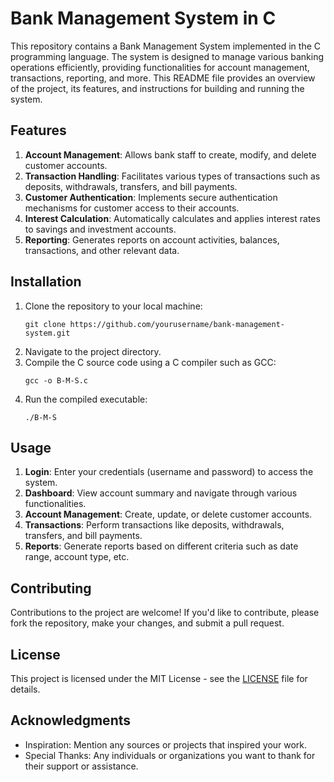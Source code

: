 # Bank Management System in C

This repository contains a Bank Management System implemented in the C programming language. The system is designed to manage various banking operations efficiently, providing functionalities for account management, transactions, reporting, and more. This README file provides an overview of the project, its features, and instructions for building and running the system.

## Features

1. **Account Management**: Allows bank staff to create, modify, and delete customer accounts.
2. **Transaction Handling**: Facilitates various types of transactions such as deposits, withdrawals, transfers, and bill payments.
3. **Customer Authentication**: Implements secure authentication mechanisms for customer access to their accounts.
4. **Interest Calculation**: Automatically calculates and applies interest rates to savings and investment accounts.
5. **Reporting**: Generates reports on account activities, balances, transactions, and other relevant data.

## Installation

1. Clone the repository to your local machine:
   ```
   git clone https://github.com/yourusername/bank-management-system.git
   ```
2. Navigate to the project directory.
3. Compile the C source code using a C compiler such as GCC:
   ```
   gcc -o B-M-S.c
   ```
4. Run the compiled executable:
   ```
   ./B-M-S
   ```

## Usage

1. **Login**: Enter your credentials (username and password) to access the system.
2. **Dashboard**: View account summary and navigate through various functionalities.
3. **Account Management**: Create, update, or delete customer accounts.
4. **Transactions**: Perform transactions like deposits, withdrawals, transfers, and bill payments.
5. **Reports**: Generate reports based on different criteria such as date range, account type, etc.

## Contributing

Contributions to the project are welcome! If you'd like to contribute, please fork the repository, make your changes, and submit a pull request.

## License

This project is licensed under the MIT License - see the [LICENSE](LICENSE) file for details.

## Acknowledgments

- Inspiration: Mention any sources or projects that inspired your work.
- Special Thanks: Any individuals or organizations you want to thank for their support or assistance.
